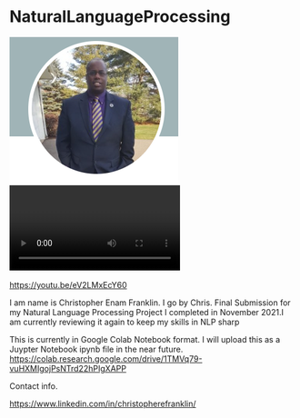 # NaturalLanguageProcessing
![](images/ChrisProfile2.PNG)
![](images/testvideo.mp4)

https://youtu.be/eV2LMxEcY60

I am name is Christopher Enam Franklin. I go by Chris.
Final Submission for my Natural Language Processing Project I completed in November 2021.I am currently reviewing it again to keep my skills in NLP sharp

This is currently in Google Colab Notebook format. I will upload this as a Juypter Notebook ipynb file in the near future.
https://colab.research.google.com/drive/1TMVq79-vuHXMIgojPsNTrd22hPIgXAPP

Contact info.

https://www.linkedin.com/in/christopherefranklin/





